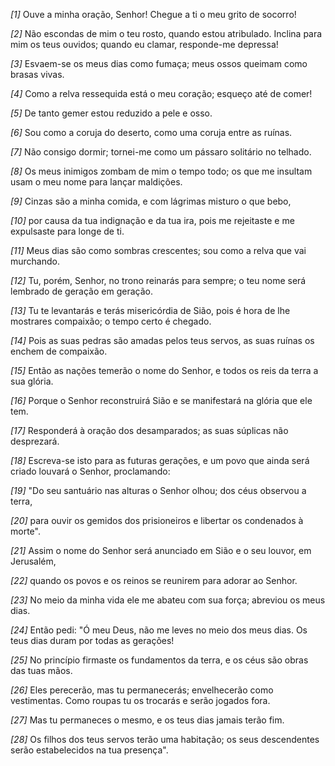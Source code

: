 *[1]* Ouve a minha oração, Senhor! Chegue a ti o meu grito de socorro!

*[2]* Não escondas de mim o teu rosto, quando estou atribulado. Inclina para mim os teus ouvidos; quando eu clamar, responde-me depressa!

*[3]* Esvaem-se os meus dias como fumaça; meus ossos queimam como brasas vivas.

*[4]* Como a relva ressequida está o meu coração; esqueço até de comer!

*[5]* De tanto gemer estou reduzido a pele e osso.

*[6]* Sou como a coruja do deserto, como uma coruja entre as ruínas.

*[7]* Não consigo dormir; tornei-me como um pássaro solitário no telhado.

*[8]* Os meus inimigos zombam de mim o tempo todo; os que me insultam usam o meu nome para lançar maldições.

*[9]* Cinzas são a minha comida, e com lágrimas misturo o que bebo,

*[10]* por causa da tua indignação e da tua ira, pois me rejeitaste e me expulsaste para longe de ti.

*[11]* Meus dias são como sombras crescentes; sou como a relva que vai murchando.

*[12]* Tu, porém, Senhor, no trono reinarás para sempre; o teu nome será lembrado de geração em geração.

*[13]* Tu te levantarás e terás misericórdia de Sião, pois é hora de lhe mostrares compaixão; o tempo certo é chegado.

*[14]* Pois as suas pedras são amadas pelos teus servos, as suas ruínas os enchem de compaixão.

*[15]* Então as nações temerão o nome do Senhor, e todos os reis da terra a sua glória.

*[16]* Porque o Senhor reconstruirá Sião e se manifestará na glória que ele tem.

*[17]* Responderá à oração dos desamparados; as suas súplicas não desprezará.

*[18]* Escreva-se isto para as futuras gerações, e um povo que ainda será criado louvará o Senhor, proclamando:

*[19]* "Do seu santuário nas alturas o Senhor olhou; dos céus observou a terra,

*[20]* para ouvir os gemidos dos prisioneiros e libertar os condenados à morte".

*[21]* Assim o nome do Senhor será anunciado em Sião e o seu louvor, em Jerusalém,

*[22]* quando os povos e os reinos se reunirem para adorar ao Senhor.

*[23]* No meio da minha vida ele me abateu com sua força; abreviou os meus dias.

*[24]* Então pedi: "Ó meu Deus, não me leves no meio dos meus dias. Os teus dias duram por todas as gerações!

*[25]* No princípio firmaste os fundamentos da terra, e os céus são obras das tuas mãos.

*[26]* Eles perecerão, mas tu permanecerás; envelhecerão como vestimentas. Como roupas tu os trocarás e serão jogados fora.

*[27]* Mas tu permaneces o mesmo, e os teus dias jamais terão fim.

*[28]* Os filhos dos teus servos terão uma habitação; os seus descendentes serão estabelecidos na tua presença".

